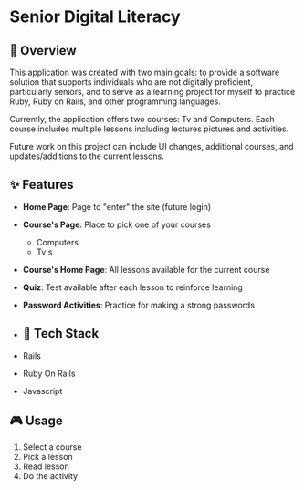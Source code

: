 # Senior Digital Literacy

## 🚀 Overview

This application was created with two main goals: to provide a software solution that supports individuals who are not digitally proficient, particularly seniors, and to serve as a learning project for myself to practice Ruby, Ruby on Rails, and other programming languages.

Currently, the application offers two courses: Tv and Computers. Each course includes multiple lessons including lectures pictures and activities. 

Future work on this project can include UI changes, additional courses, and updates/additions to the current lessons.

## ✨ Features

- **Home Page**: Page to "enter" the site (future login)
- **Course's Page**: Place to pick one of your courses
  - Computers
  - Tv's
- **Course's Home Page**: All lessons available for the current course
- **Quiz**: Test available after each lesson to reinforce learning
- **Password Activities**: Practice for making a strong passwords


- ## 🔧 Tech Stack

- Rails
- Ruby On Rails
- Javascript


## 🎮 Usage

1. Select a course
2. Pick a lesson
3. Read lesson
4. Do the activity
